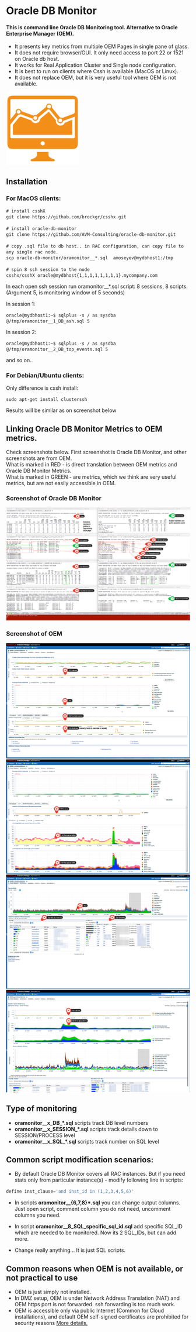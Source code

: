 Oracle DB Monitor
====================

#### This is command line Oracle DB Monitoring tool. Alternative to Oracle Enterprise Manager (OEM). 

- It presents key metrics from multiple OEM Pages in single pane of glass. <br />
- It does not require browser/GUI. It only need access to port 22 or 1521 on Oracle db host. <br />
- It works for Real Application Cluster and Single node configuration. <br />
- It is best to run on clients where Cssh is available (MacOS or Linux). 
- It does not replace OEM, but it is very useful tool where OEM is not available. 

<img src="readme/oracle-db-monitor-icon.png" width="200">

## Installation

### For MacOS clients: 

```Shell
# install csshX
git clone https://github.com/brockgr/csshx.git

# install oracle-db-monitor
git clone https://github.com/AVM-Consulting/oracle-db-monitor.git

# copy .sql file to db host.. in RAC configuration, can copy file to any single rac node.
scp oracle-db-monitor/oramonitor__*.sql  amoseyev@mydbhost1:/tmp

# spin 8 ssh session to the node
csshx/csshX oracle@mydbhost{1,1,1,1,1,1,1,1}.mycompany.com
```

In each open ssh session run oramonitor__*.sql script: 8 sessions, 8 scripts. <br />
(Argument 5, is monitoring window of 5 seconds)

In session 1:
```Shell
oracle@mydbhost1:~$ sqlplus -s / as sysdba @/tmp/oramonitor__1_DB_ash.sql 5
```

In session 2:
```Shell
oracle@mydbhost1:~$ sqlplus -s / as sysdba @/tmp/oramonitor__2_DB_top_events.sql 5
```

and so on..

### For Debian/Ubuntu clients:

Only difference is cssh install: 

```Shell
sudo apt-get install clusterssh
```

Results will be similar as on screenshot below

## Linking Oracle DB Monitor Metrics to OEM metrics.

Check screenshots below. First screenshot is Oracle DB Monitor, and other screenshots are from OEM. <br /> 
What is marked in RED   - is direct translation between OEM metrics and Oracle DB Monitor Metrics. <br />
What is marked in GREEN - are metrics, which we think are very useful metrics, but are not easily accessible in OEM. 

### Screenshot of Oracle DB Monitor
<img src="readme/z_oramonitor_screenshot.png?raw=true">

### Screenshot of OEM
<img src="readme/z_oracle_oem_performance_home_throughput_tab_page_screenshot.png?raw=true">
<img src="readme/z_oracle_oem_performance_home_io_tab_page_screenshot.png?raw=true">
<img src="readme/z_oracle_oem_performance_home_top_activity_page_screenshot.png?raw=true">
<img src="readme/z_oracle_oem_performance_home_global_cache_metrics_screenshot.png?raw=true">

## Type of monitoring

 - **oramonitor__x_DB_*.sql** scripts track DB level numbers
 - **oramonitor__x_SESSION_*.sql** scripts track details down to SESSION/PROCESS level
 - **oramonitor__x_SQL_*.sql** scripts track number on SQL level 

## Common script modification scenarios:

 - By default Oracle DB Monitor covers all RAC instances. But if you need stats only from particular instance(s) -  modify following line in scripts: 
```SQL
define inst_clause='and inst_id in (1,2,3,4,5,6)'
```

 - In scripts **oramonitor__{6,7,8}*.sql** you can change output columns. Just open script, comment column you do not need, uncomment columns you need. 

 - In script **oramonitor__8_SQL_specific_sql_id.sql** add specific SQL_ID which are needed to be monitored. Now its 2 SQL_IDs, but can add more.

 - Change really anything... It is just SQL scripts. 


## Common reasons when OEM is not available, or not practical to use

 - OEM is just simply not installed.
 - In DMZ setup, OEM is under Network Address Translation (NAT) and OEM https port is not forwarded. ssh forwarding is too much work.
 - OEM is accessible only via public Internet (Common for Cloud installations), and default OEM self-signed certificates are prohibited for security reasons [More details.](https://www.avmconsulting.net/single-post/2017/11/20/ERRCERTAUTHORITYINVALID-invalid-certificate-error)


